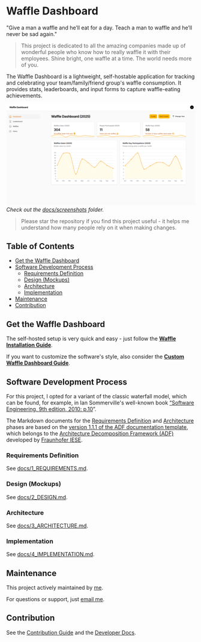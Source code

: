 # Waffle Dashboard <!-- omit in toc -->

"Give a man a waffle and he’ll eat for a day. Teach a man to waffle and he’ll never be sad again."

> This project is dedicated to all the amazing companies made up of wonderful people who know how to really waffle it with their employees. Shine bright, one waffle at a time. The world needs more of you.

The Waffle Dashboard is a lightweight, self-hostable application for tracking and celebrating your team/family/friend group's waffle consumption. It provides stats, leaderboards, and input forms to capture waffle-eating achievements.

![screenshot of the waffle dashboard](docs/screenshots/dashboard.png)
_Check out the [docs/screenshots](docs/screenshots) folder._

> Please star the repository if you find this project useful - it helps me understand how many people rely on it when making changes.

## Table of Contents <!-- omit in toc -->

- [Get the Waffle Dashboard](#get-the-waffle-dashboard)
- [Software Development Process](#software-development-process)
  - [Requirements Definition](#requirements-definition)
  - [Design (Mockups)](#design-mockups)
  - [Architecture](#architecture)
  - [Implementation](#implementation)
- [Maintenance](#maintenance)
- [Contribution](#contribution)

## Get the Waffle Dashboard

The self-hosted setup is very quick and easy - just follow the **[Waffle Installation Guide](docs/WAFFLE-INSTALLATION-GUIDE.md)**.

If you want to customize the software's style, also consider the **[Custom Waffle Dashboard Guide](docs/CUSTOM-WAFFLE-DASHBOARD-GUIDE.md)**.

## Software Development Process

For this project, I opted for a variant of the classic waterfall model, which can be found, for example, in Ian Sommerville's well-known book [“Software Engineering, 9th edition, 2010: p.10](https://engineering.futureuniversity.com/BOOKS%20FOR%20IT/Software-Engineering-9th-Edition-by-Ian-Sommerville.pdf#page=47)”.

The Markdown documents for the [Requirements Definition](#requirements-definition) and [Architecture](#architecture) phases are based on the [version 1.1.1 of the ADF documentation template](https://github.com/architecture-decomposition-framework/adf-documentation-template/blob/main/template/architecture-documentation-en.md), which belongs to the [Architecture Decomposition Framework (ADF)](https://www.iese.fraunhofer.de/blog/softwarearchitekturen-einfacher-designen-und-verstaendlicher-dokumentieren-mit-dem-fraunhofer-adf/) developed by [Fraunhofer IESE](https://www.iese.fraunhofer.de/en/aboutus.html#:~:text=The%20Fraunhofer%20Institute%20for%20Experimental,engineering%20for%20almost%2030%20years.).

### Requirements Definition

See [docs/1_REQUIREMENTS.md](docs/1_REQUIREMENTS.md).

### Design (Mockups)

See [docs/2_DESIGN.md](docs/2_DESIGN.md).

### Architecture

See [docs/3_ARCHITECTURE.md](docs/3_ARCHITECTURE.md).

### Implementation

See [docs/4_IMPLEMENTATION.md](docs/4_IMPLEMENTATION.md).

## Maintenance

This project actively maintained by [me](https://github.com/lchristmann).

For questions or support, just [email me](mailto:hello@lchristmann.com).

## Contribution

See the [Contribution Guide](docs/CONTRIBUTION-GUIDE.md) and the [Developer Docs](DEVELOPER-DOCS.md).
